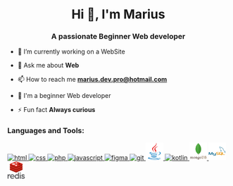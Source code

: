 <h1 align="center">Hi 👋, I'm Marius</h1>
<h3 align="center">A passionate Beginner Web developer</h3>	

- 🔭 I’m currently working on a WebSite

- 💬 Ask me about **Web**

- 📫 How to reach me **marius.dev.pro@hotmail.com**

- 📄 I'm a beginner Web developer

- ⚡ Fun fact **Always curious**

<h3 align="left">Languages and Tools:</h3>
<p align="left"> <a href="https://fr.wikipedia.org/wiki/HTML5" target="_blank" rel="noreferrer"> <img src="https://grafikart.fr/uploads/icons/html.png" alt="html" width="40" height="40"/> </a> <a href="https://fr.wikipedia.org/wiki/Feuilles_de_style_en_cascade" target="_blank" rel="noreferrer"> <img src="https://grafikart.fr/uploads/icons/css.svg" alt="css" width="40" height="40"/> </a> <a href="https://fr.wikipedia.org/wiki/PHP" target="_blank" rel="noreferrer"> <img src="https://grafikart.fr/uploads/icons/php.svg" alt="php" width="40" height="40"/> </a> </a> <a href="https://fr.wikipedia.org/wiki/JavaScript" target="_blank" rel="noreferrer"> <img src="https://grafikart.fr/uploads/icons/javascript.svg" alt="javascript" width="40" height="40"/> </a> <a href="https://www.figma.com/" target="_blank" rel="noreferrer"> <img src="https://www.vectorlogo.zone/logos/figma/figma-icon.svg" alt="figma" width="40" height="40"/> </a> <a href="https://git-scm.com/" target="_blank" rel="noreferrer"> <img src="https://www.vectorlogo.zone/logos/git-scm/git-scm-icon.svg" alt="git" width="40" height="40"/> </a> <a href="https://www.java.com" target="_blank" rel="noreferrer"> <img src="https://raw.githubusercontent.com/devicons/devicon/master/icons/java/java-original.svg" alt="java" width="40" height="40"/> </a> <a href="https://kotlinlang.org" target="_blank" rel="noreferrer"> <img src="https://www.vectorlogo.zone/logos/kotlinlang/kotlinlang-icon.svg" alt="kotlin" width="40" height="40"/> </a> <a href="https://www.mongodb.com/" target="_blank" rel="noreferrer"> <img src="https://raw.githubusercontent.com/devicons/devicon/master/icons/mongodb/mongodb-original-wordmark.svg" alt="mongodb" width="40" height="40"/> </a> <a href="https://www.mysql.com/" target="_blank" rel="noreferrer"> <img src="https://raw.githubusercontent.com/devicons/devicon/master/icons/mysql/mysql-original-wordmark.svg" alt="mysql" width="40" height="40"/> </a> <a href="https://redis.io" target="_blank" rel="noreferrer"> <img src="https://raw.githubusercontent.com/devicons/devicon/master/icons/redis/redis-original-wordmark.svg" alt="redis" width="40" height="40"/> </a> </p>
